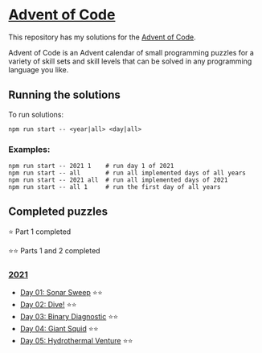 # [Advent of Code](https://adventofcode.com/)

This repository has my solutions for the [Advent of Code](https://adventofcode.com/).

Advent of Code is an Advent calendar of small programming puzzles for a variety of skill sets and skill levels that can be solved in any programming language you like.

## Running the solutions

To run solutions:

```
npm run start -- <year|all> <day|all>
```

### Examples:

```
npm run start -- 2021 1    # run day 1 of 2021
npm run start -- all       # run all implemented days of all years
npm run start -- 2021 all  # run all implemented days of 2021
npm run start -- all 1     # run the first day of all years
```

## Completed puzzles

⭐ Part 1 completed

⭐⭐ Parts 1 and 2 completed

### [2021](https://adventofcode.com/2021)

- [Day 01: Sonar Sweep](https://adventofcode.com/2021/day/1) ⭐⭐
- [Day 02: Dive!](https://adventofcode.com/2021/day/2) ⭐⭐
- [Day 03: Binary Diagnostic](https://adventofcode.com/2021/day/3) ⭐⭐
- [Day 04: Giant Squid](https://adventofcode.com/2021/day/4) ⭐⭐
- [Day 05: Hydrothermal Venture](https://adventofcode.com/2021/day/5) ⭐⭐